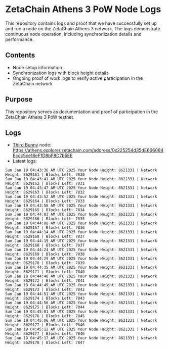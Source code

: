 # ZetaChain Athens 3 PoW Node Logs
This repository contains logs and proof that we have successfully set up and run a node on the ZetaChain Athens 3 network. The logs demonstrate continuous node operation, including synchronization details and performance.

## Contents
- Node setup information
- Synchronization logs with block height details
- Ongoing proof of work logs to verify active participation in the ZetaChain network

## Purpose
This repository serves as documentation and proof of participation in the ZetaChain Athens 3 PoW testnet.

## Logs

- [Third Bunny](https://thirdbunny.xyz/) node: https://athens.explorer.zetachain.com/address/0x225254d35dE666064Eccc5ce16eF1D8bF8D7b5EE
- Latest logs:
```
Sun Jan 19 04:43:36 AM UTC 2025 Your Node Height: 8621331 | Network Height: 8629161 | Blocks Left: 7830
Sun Jan 19 04:43:41 AM UTC 2025 Your Node Height: 8621331 | Network Height: 8629162 | Blocks Left: 7831
Sun Jan 19 04:43:47 AM UTC 2025 Your Node Height: 8621331 | Network Height: 8629163 | Blocks Left: 7832
Sun Jan 19 04:43:52 AM UTC 2025 Your Node Height: 8621331 | Network Height: 8629164 | Blocks Left: 7833
Sun Jan 19 04:43:58 AM UTC 2025 Your Node Height: 8621331 | Network Height: 8629165 | Blocks Left: 7834
Sun Jan 19 04:44:03 AM UTC 2025 Your Node Height: 8621331 | Network Height: 8629166 | Blocks Left: 7835
Sun Jan 19 04:44:08 AM UTC 2025 Your Node Height: 8621331 | Network Height: 8629167 | Blocks Left: 7836
Sun Jan 19 04:44:14 AM UTC 2025 Your Node Height: 8621331 | Network Height: 8629168 | Blocks Left: 7837
Sun Jan 19 04:44:19 AM UTC 2025 Your Node Height: 8621331 | Network Height: 8629168 | Blocks Left: 7837
Sun Jan 19 04:44:24 AM UTC 2025 Your Node Height: 8621331 | Network Height: 8629169 | Blocks Left: 7838
Sun Jan 19 04:44:29 AM UTC 2025 Your Node Height: 8621331 | Network Height: 8629170 | Blocks Left: 7839
Sun Jan 19 04:44:35 AM UTC 2025 Your Node Height: 8621331 | Network Height: 8629171 | Blocks Left: 7840
Sun Jan 19 04:44:40 AM UTC 2025 Your Node Height: 8621331 | Network Height: 8629172 | Blocks Left: 7841
Sun Jan 19 04:44:45 AM UTC 2025 Your Node Height: 8621331 | Network Height: 8629173 | Blocks Left: 7842
Sun Jan 19 04:44:51 AM UTC 2025 Your Node Height: 8621331 | Network Height: 8629174 | Blocks Left: 7843
Sun Jan 19 04:44:56 AM UTC 2025 Your Node Height: 8621331 | Network Height: 8629175 | Blocks Left: 7844
Sun Jan 19 04:45:01 AM UTC 2025 Your Node Height: 8621331 | Network Height: 8629176 | Blocks Left: 7845
Sun Jan 19 04:45:06 AM UTC 2025 Your Node Height: 8621331 | Network Height: 8629177 | Blocks Left: 7846
Sun Jan 19 04:45:12 AM UTC 2025 Your Node Height: 8621331 | Network Height: 8629177 | Blocks Left: 7846
Sun Jan 19 04:45:17 AM UTC 2025 Your Node Height: 8621331 | Network Height: 8629178 | Blocks Left: 7847
```
